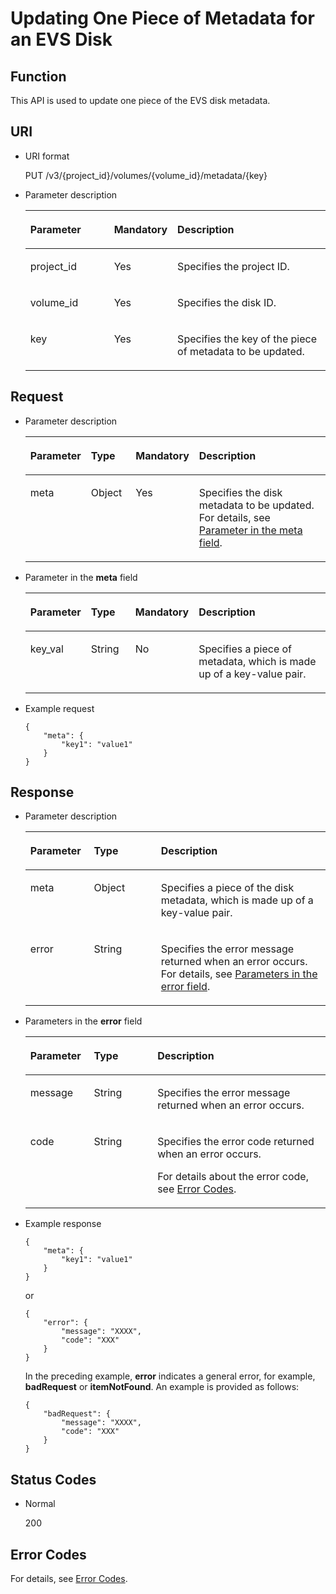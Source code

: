 # Updating One Piece of Metadata for an EVS Disk<a name="evs_04_3042"></a>

## Function<a name="section19390540"></a>

This API is used to update one piece of the EVS disk metadata.

## URI<a name="section40297137"></a>

-   URI format

    PUT /v3/\{project\_id\}/volumes/\{volume\_id\}/metadata/\{key\}

-   Parameter description

    <a name="table8745607"></a>
    <table><thead align="left"><tr id="row15985080"><th class="cellrowborder" valign="top" width="27.88%" id="mcps1.1.4.1.1"><p id="p19723089"><a name="p19723089"></a><a name="p19723089"></a>Parameter</p>
    </th>
    <th class="cellrowborder" valign="top" width="21.11%" id="mcps1.1.4.1.2"><p id="p54066375"><a name="p54066375"></a><a name="p54066375"></a>Mandatory</p>
    </th>
    <th class="cellrowborder" valign="top" width="51.01%" id="mcps1.1.4.1.3"><p id="p17300225"><a name="p17300225"></a><a name="p17300225"></a>Description</p>
    </th>
    </tr>
    </thead>
    <tbody><tr id="row59140967"><td class="cellrowborder" valign="top" width="27.88%" headers="mcps1.1.4.1.1 "><p id="p25689059"><a name="p25689059"></a><a name="p25689059"></a>project_id</p>
    </td>
    <td class="cellrowborder" valign="top" width="21.11%" headers="mcps1.1.4.1.2 "><p id="p439002"><a name="p439002"></a><a name="p439002"></a>Yes</p>
    </td>
    <td class="cellrowborder" valign="top" width="51.01%" headers="mcps1.1.4.1.3 "><p id="p35559222"><a name="p35559222"></a><a name="p35559222"></a>Specifies the project ID.</p>
    </td>
    </tr>
    <tr id="row51597550"><td class="cellrowborder" valign="top" width="27.88%" headers="mcps1.1.4.1.1 "><p id="p18651996"><a name="p18651996"></a><a name="p18651996"></a>volume_id</p>
    </td>
    <td class="cellrowborder" valign="top" width="21.11%" headers="mcps1.1.4.1.2 "><p id="p34416674"><a name="p34416674"></a><a name="p34416674"></a>Yes</p>
    </td>
    <td class="cellrowborder" valign="top" width="51.01%" headers="mcps1.1.4.1.3 "><p id="p36287209"><a name="p36287209"></a><a name="p36287209"></a>Specifies the disk ID.</p>
    </td>
    </tr>
    <tr id="row3599748213115"><td class="cellrowborder" valign="top" width="27.88%" headers="mcps1.1.4.1.1 "><p id="p23144139213115"><a name="p23144139213115"></a><a name="p23144139213115"></a>key</p>
    </td>
    <td class="cellrowborder" valign="top" width="21.11%" headers="mcps1.1.4.1.2 "><p id="p62735991213115"><a name="p62735991213115"></a><a name="p62735991213115"></a>Yes</p>
    </td>
    <td class="cellrowborder" valign="top" width="51.01%" headers="mcps1.1.4.1.3 "><p id="p48450544213115"><a name="p48450544213115"></a><a name="p48450544213115"></a>Specifies the key of the piece of metadata to be updated.</p>
    </td>
    </tr>
    </tbody>
    </table>


## Request<a name="section27129916"></a>

-   Parameter description

    <a name="evs_04_2078_table31588048"></a>
    <table><thead align="left"><tr id="evs_04_2078_row57330849"><th class="cellrowborder" valign="top" width="17.49%" id="mcps1.1.5.1.1"><p id="evs_04_2078_p13287175"><a name="evs_04_2078_p13287175"></a><a name="evs_04_2078_p13287175"></a>Parameter</p>
    </th>
    <th class="cellrowborder" valign="top" width="15.22%" id="mcps1.1.5.1.2"><p id="evs_04_2078_p2519427"><a name="evs_04_2078_p2519427"></a><a name="evs_04_2078_p2519427"></a>Type</p>
    </th>
    <th class="cellrowborder" valign="top" width="18.240000000000002%" id="mcps1.1.5.1.3"><p id="evs_04_2078_p2747002"><a name="evs_04_2078_p2747002"></a><a name="evs_04_2078_p2747002"></a>Mandatory</p>
    </th>
    <th class="cellrowborder" valign="top" width="49.05%" id="mcps1.1.5.1.4"><p id="evs_04_2078_p21180630"><a name="evs_04_2078_p21180630"></a><a name="evs_04_2078_p21180630"></a>Description</p>
    </th>
    </tr>
    </thead>
    <tbody><tr id="evs_04_2078_row53167494153413"><td class="cellrowborder" valign="top" width="17.49%" headers="mcps1.1.5.1.1 "><p id="evs_04_2078_p11599783153413"><a name="evs_04_2078_p11599783153413"></a><a name="evs_04_2078_p11599783153413"></a>meta</p>
    </td>
    <td class="cellrowborder" valign="top" width="15.22%" headers="mcps1.1.5.1.2 "><p id="evs_04_2078_p58405153413"><a name="evs_04_2078_p58405153413"></a><a name="evs_04_2078_p58405153413"></a>Object</p>
    </td>
    <td class="cellrowborder" valign="top" width="18.240000000000002%" headers="mcps1.1.5.1.3 "><p id="evs_04_2078_p4730855153413"><a name="evs_04_2078_p4730855153413"></a><a name="evs_04_2078_p4730855153413"></a>Yes</p>
    </td>
    <td class="cellrowborder" valign="top" width="49.05%" headers="mcps1.1.5.1.4 "><p id="evs_04_2078_p47654998153413"><a name="evs_04_2078_p47654998153413"></a><a name="evs_04_2078_p47654998153413"></a>Specifies the disk metadata to be updated. For details, see <a href="#evs_04_2078_li54973602211845">Parameter in the meta field</a>.</p>
    </td>
    </tr>
    </tbody>
    </table>

-   <a name="evs_04_2078_li54973602211845"></a>Parameter in the  **meta**  field

    <a name="evs_04_2078_table32717123212358"></a>
    <table><thead align="left"><tr id="evs_04_2078_row2280240212358"><th class="cellrowborder" valign="top" width="17.49%" id="mcps1.1.5.1.1"><p id="evs_04_2078_p50481723212358"><a name="evs_04_2078_p50481723212358"></a><a name="evs_04_2078_p50481723212358"></a>Parameter</p>
    </th>
    <th class="cellrowborder" valign="top" width="15.22%" id="mcps1.1.5.1.2"><p id="evs_04_2078_p62487767212358"><a name="evs_04_2078_p62487767212358"></a><a name="evs_04_2078_p62487767212358"></a>Type</p>
    </th>
    <th class="cellrowborder" valign="top" width="18.990000000000002%" id="mcps1.1.5.1.3"><p id="evs_04_2078_p28344363212358"><a name="evs_04_2078_p28344363212358"></a><a name="evs_04_2078_p28344363212358"></a>Mandatory</p>
    </th>
    <th class="cellrowborder" valign="top" width="48.3%" id="mcps1.1.5.1.4"><p id="evs_04_2078_p14192096212358"><a name="evs_04_2078_p14192096212358"></a><a name="evs_04_2078_p14192096212358"></a>Description</p>
    </th>
    </tr>
    </thead>
    <tbody><tr id="evs_04_2078_row8709150212358"><td class="cellrowborder" valign="top" width="17.49%" headers="mcps1.1.5.1.1 "><p id="evs_04_2078_p34352524212358"><a name="evs_04_2078_p34352524212358"></a><a name="evs_04_2078_p34352524212358"></a>key_val</p>
    </td>
    <td class="cellrowborder" valign="top" width="15.22%" headers="mcps1.1.5.1.2 "><p id="evs_04_2078_p31091026212358"><a name="evs_04_2078_p31091026212358"></a><a name="evs_04_2078_p31091026212358"></a>String</p>
    </td>
    <td class="cellrowborder" valign="top" width="18.990000000000002%" headers="mcps1.1.5.1.3 "><p id="evs_04_2078_p35345177212358"><a name="evs_04_2078_p35345177212358"></a><a name="evs_04_2078_p35345177212358"></a>No</p>
    </td>
    <td class="cellrowborder" valign="top" width="48.3%" headers="mcps1.1.5.1.4 "><p id="evs_04_2078_p44387080212358"><a name="evs_04_2078_p44387080212358"></a><a name="evs_04_2078_p44387080212358"></a>Specifies a piece of metadata, which is made up of a key-value pair.</p>
    </td>
    </tr>
    </tbody>
    </table>

-   Example request

    ```
    {
        "meta": {
            "key1": "value1"
        }
    }
    ```


## Response<a name="section42842654"></a>

-   Parameter description

    <a name="evs_04_2078_table11977025201856"></a>
    <table><thead align="left"><tr id="evs_04_2078_row8102228201856"><th class="cellrowborder" valign="top" width="21.18%" id="mcps1.1.4.1.1"><p id="evs_04_2078_p52300707201856"><a name="evs_04_2078_p52300707201856"></a><a name="evs_04_2078_p52300707201856"></a>Parameter</p>
    </th>
    <th class="cellrowborder" valign="top" width="22.35%" id="mcps1.1.4.1.2"><p id="evs_04_2078_p3642697315541"><a name="evs_04_2078_p3642697315541"></a><a name="evs_04_2078_p3642697315541"></a>Type</p>
    </th>
    <th class="cellrowborder" valign="top" width="56.47%" id="mcps1.1.4.1.3"><p id="evs_04_2078_p17319263201856"><a name="evs_04_2078_p17319263201856"></a><a name="evs_04_2078_p17319263201856"></a>Description</p>
    </th>
    </tr>
    </thead>
    <tbody><tr id="evs_04_2078_row60683035201856"><td class="cellrowborder" valign="top" width="21.18%" headers="mcps1.1.4.1.1 "><p id="evs_04_2078_p16378828201856"><a name="evs_04_2078_p16378828201856"></a><a name="evs_04_2078_p16378828201856"></a>meta</p>
    </td>
    <td class="cellrowborder" valign="top" width="22.35%" headers="mcps1.1.4.1.2 "><p id="evs_04_2078_p6490369115541"><a name="evs_04_2078_p6490369115541"></a><a name="evs_04_2078_p6490369115541"></a>Object</p>
    </td>
    <td class="cellrowborder" valign="top" width="56.47%" headers="mcps1.1.4.1.3 "><p id="evs_04_2078_p20205612201856"><a name="evs_04_2078_p20205612201856"></a><a name="evs_04_2078_p20205612201856"></a>Specifies a piece of the disk metadata, which is made up of a key-value pair.</p>
    </td>
    </tr>
    <tr id="evs_04_2078_row9713816171"><td class="cellrowborder" valign="top" width="21.18%" headers="mcps1.1.4.1.1 "><p id="evs_04_2078_p129522216412"><a name="evs_04_2078_p129522216412"></a><a name="evs_04_2078_p129522216412"></a>error</p>
    </td>
    <td class="cellrowborder" valign="top" width="22.35%" headers="mcps1.1.4.1.2 "><p id="evs_04_2078_p1595262111415"><a name="evs_04_2078_p1595262111415"></a><a name="evs_04_2078_p1595262111415"></a>String</p>
    </td>
    <td class="cellrowborder" valign="top" width="56.47%" headers="mcps1.1.4.1.3 "><p id="evs_04_2078_p109527215417"><a name="evs_04_2078_p109527215417"></a><a name="evs_04_2078_p109527215417"></a>Specifies the error message returned when an error occurs. For details, see <a href="#evs_04_2078_li0419202382514">Parameters in the error field</a>.</p>
    </td>
    </tr>
    </tbody>
    </table>

-   <a name="evs_04_2078_li0419202382514"></a>Parameters in the  **error**  field

    <a name="evs_04_2078_evs_04_2013_table15441099103019"></a>
    <table><thead align="left"><tr id="evs_04_2078_evs_04_2013_row54094047103019"><th class="cellrowborder" valign="top" width="21.17788221177882%" id="mcps1.1.4.1.1"><p id="evs_04_2078_evs_04_2013_p19541716103019"><a name="evs_04_2078_evs_04_2013_p19541716103019"></a><a name="evs_04_2078_evs_04_2013_p19541716103019"></a>Parameter</p>
    </th>
    <th class="cellrowborder" valign="top" width="21.17788221177882%" id="mcps1.1.4.1.2"><p id="evs_04_2078_evs_04_2013_p39375186103019"><a name="evs_04_2078_evs_04_2013_p39375186103019"></a><a name="evs_04_2078_evs_04_2013_p39375186103019"></a>Type</p>
    </th>
    <th class="cellrowborder" valign="top" width="57.64423557644236%" id="mcps1.1.4.1.3"><p id="evs_04_2078_evs_04_2013_p38578950103019"><a name="evs_04_2078_evs_04_2013_p38578950103019"></a><a name="evs_04_2078_evs_04_2013_p38578950103019"></a>Description</p>
    </th>
    </tr>
    </thead>
    <tbody><tr id="evs_04_2078_evs_04_2013_row59401790103019"><td class="cellrowborder" valign="top" width="21.17788221177882%" headers="mcps1.1.4.1.1 "><p id="evs_04_2078_evs_04_2013_p46815658103019"><a name="evs_04_2078_evs_04_2013_p46815658103019"></a><a name="evs_04_2078_evs_04_2013_p46815658103019"></a>message</p>
    </td>
    <td class="cellrowborder" valign="top" width="21.17788221177882%" headers="mcps1.1.4.1.2 "><p id="evs_04_2078_evs_04_2013_p33971979103019"><a name="evs_04_2078_evs_04_2013_p33971979103019"></a><a name="evs_04_2078_evs_04_2013_p33971979103019"></a>String</p>
    </td>
    <td class="cellrowborder" valign="top" width="57.64423557644236%" headers="mcps1.1.4.1.3 "><p id="evs_04_2078_evs_04_2013_p21623243103019"><a name="evs_04_2078_evs_04_2013_p21623243103019"></a><a name="evs_04_2078_evs_04_2013_p21623243103019"></a>Specifies the error message returned when an error occurs.</p>
    </td>
    </tr>
    <tr id="evs_04_2078_evs_04_2013_row60391466103019"><td class="cellrowborder" valign="top" width="21.17788221177882%" headers="mcps1.1.4.1.1 "><p id="evs_04_2078_evs_04_2013_p59870541103019"><a name="evs_04_2078_evs_04_2013_p59870541103019"></a><a name="evs_04_2078_evs_04_2013_p59870541103019"></a>code</p>
    </td>
    <td class="cellrowborder" valign="top" width="21.17788221177882%" headers="mcps1.1.4.1.2 "><p id="evs_04_2078_evs_04_2013_p17675690103019"><a name="evs_04_2078_evs_04_2013_p17675690103019"></a><a name="evs_04_2078_evs_04_2013_p17675690103019"></a>String</p>
    </td>
    <td class="cellrowborder" valign="top" width="57.64423557644236%" headers="mcps1.1.4.1.3 "><p id="evs_04_2078_evs_04_2013_p6087468103019"><a name="evs_04_2078_evs_04_2013_p6087468103019"></a><a name="evs_04_2078_evs_04_2013_p6087468103019"></a>Specifies the error code returned when an error occurs.</p>
    <p id="evs_04_2078_evs_04_2013_p54787218103019"><a name="evs_04_2078_evs_04_2013_p54787218103019"></a><a name="evs_04_2078_evs_04_2013_p54787218103019"></a>For details about the error code, see <a href="error-codes.md">Error Codes</a>.</p>
    </td>
    </tr>
    </tbody>
    </table>

-   Example response

    ```
    {
        "meta": {
            "key1": "value1"
        }
    }
    ```

    or

    ```
    {
        "error": {
            "message": "XXXX", 
            "code": "XXX"
        }
    }
    ```

    In the preceding example,  **error**  indicates a general error, for example,  **badRequest**  or  **itemNotFound**. An example is provided as follows:

    ```
    {
        "badRequest": {
            "message": "XXXX", 
            "code": "XXX"
        }
    }
    ```


## Status Codes<a name="section50039568"></a>

-   Normal

    200


## Error Codes<a name="section431317151242"></a>

For details, see  [Error Codes](error-codes.md).

